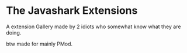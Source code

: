 # The Javashark Extensions
A extension Gallery made by 2 idiots who somewhat know what they are doing.

btw made for mainly PMod.
